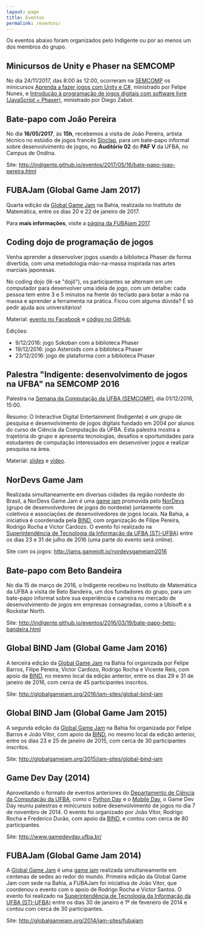 ```yaml
---
layout: page
title: Eventos
permalink: /eventos/
---
```


Os eventos abaixo foram organizados pelo Indigente ou por ao menos um dos membros do grupo.

## Minicursos de Unity e Phaser na SEMCOMP

No dia 24/11/2017, das 8:00 às 12:00, ocorreram na [SEMCOMP](https://semcomp.com.br/) os minicursos [Aprenda a fazer jogos com Unity e C#](https://docs.google.com/presentation/d/1s3OPBvM3IpTpHydZnckVXRugmK_geyEnJ7Tbbdr5wi0/edit), ministrado por Felipe Nunes, e [Introdução à programação de jogos digitais com software livre (JavaScript + Phaser)](https://docs.google.com/presentation/d/1VVGLwmCX-ORXIleasBzlo_qp2xvdngYe_yMjub9KeXk/edit), ministrado por Diego Zabot.

## Bate-papo com João Pereira

No dia **16/05/2017**, às **15h**, recebemos a visita de João Pereira, artista técnico no estúdio de jogos francês [Sloclap](http://www.sloclap.com/), para um bate-papo informal sobre desenvolvimento de jogos, no **Auditório 02** do **PAF V** da UFBA, no Campus de Ondina.

Site: <http://indigente.github.io/eventos/2017/05/16/bate-papo-joao-pereira.html>


## FUBAJam (Global Game Jam 2017)

Quarta edição da [Global Game Jam](http://globalgamejam.org/) na Bahia, realizada no Instituto de Matemática, entre os dias 20 e 22 de janeiro de 2017.

Para **mais informações**, visite a [página da FUBAjam 2017]({{site.baseurl}}/fubajam17).

## Coding dojo de programação de jogos

Venha aprender a desenvolver jogos usando a biblioteca Phaser de forma divertida, com uma metodologia mão-na-massa inspirada nas artes marciais japonesas.

No coding dojo (lê-se "dojô"), os participantes se alternam em um computador para desenvolver uma ideia de jogo, com um detalhe: cada pessoa tem entre 3 e 5 minutos na frente do teclado para botar a mão na massa e aprender a ferramenta na prática. Ficou com alguma dúvida? É só pedir ajuda aos universitários!

Material: [evento no Facebook](https://www.facebook.com/events/213513839101630/) e [código no GitHub](https://github.com/indigente/labs/tree/gh-pages/dojos).

Edições:

- 9/12/2016: jogo Sokoban com a biblioteca Phaser
- 19/12/2016: jogo Asteroids com a biblioteca Phaser
- 23/12/2016: jogo de plataforma com a biblioteca Phaser

## Palestra "Indigente: desenvolvimento de jogos na UFBA" na SEMCOMP 2016

Palestra na [Semana da Computação da UFBA (SEMCOMP)](http://semcomp.com.br/), dia 01/12/2016, 15:00.

Resumo: O Interactive Digital Entertainment (Indigente) é um grupo de pesquisa e desenvolvimento de jogos digitais fundado em 2004 por alunos do curso de Ciência da Computação da UFBA. Esta palestra mostra a trajetória do grupo e apresenta tecnologias, desafios e oportunidades para estudantes de computação interessados em desenvolver jogos e realizar pesquisa na área.

Material: [slides](https://speakerdeck.com/rodrigorgs/indigente-desenvolvimento-de-jogos-na-ufba) e [vídeo](https://youtu.be/2XMmvbI6ie8).

## NorDevs Game Jam

Realizada simultaneamente em diversas cidades da região nordeste do Brasil, a NorDevs Game Jam é uma [game jam](http://producaodejogos.com/game-jams/) promovida pelo [NorDevs](https://www.facebook.com/nordevs/) (grupo de desenvolvedores de jogos do nordeste) juntamente com coletivos e associações de desenvolvedores de jogos locais. Na Bahia, a iniciativa é coordenada pela [BIND](http://bahiaindiedev.com/), com organização de Filipe Pereira, Rodrigo Rocha e Victor Cardozo. O evento foi realizado na [Superintendência de Tecnologia da Informação da UFBA (STI-UFBA)](http://www.sti.ufba.br/) entre os dias 23 e 31 de julho de 2016 (uma parte do evento será online).

Site com os jogos: <http://jams.gamejolt.io/nordevsgamejam2016>

## Bate-papo com Beto Bandeira

No dia 15 de março de 2016, o Indigente recebeu no Instituto de Matemática da UFBA a visita de Beto Bandeira, um dos fundadores do grupo, para um bate-papo informal sobre sua experiência e carreira no mercado de desenvolvimento de jogos em empresas consagradas, como a Ubisoft e a Rockstar North.

Site: <http://indigente.github.io/eventos/2016/03/19/bate-papo-beto-bandeira.html>

## Global BIND Jam (Global Game Jam 2016)

A terceira edição da [Global Game Jam](http://globalgamejam.org/) na Bahia foi organizada por Felipe Barros, Filipe Pereira, Victor Cardozo, Rodrigo Rocha e Vicente Reis, com apoio da [BIND](http://bahiaindiedev.com/), no mesmo local da edição anterior, entre os dias 29 e 31 de janeiro de 2016, com cerca de 45 participantes inscritos.

Site: <http://globalgamejam.org/2016/jam-sites/global-bind-jam>

## Global BIND Jam (Global Game Jam 2015)

A segunda edição da [Global Game Jam](http://globalgamejam.org/) na Bahia foi organizada por Felipe Barros e João Vitor, com apoio da [BIND](http://bahiaindiedev.com/), no mesmo local da edição anterior, entre os dias 23 e 25 de janeiro de 2015, com cerca de 30 participantes inscritos.

Site: <http://globalgamejam.org/2015/jam-sites/global-bind-jam>

## Game Dev Day (2014)

Aproveitando o formato de eventos anteriores do [Departamento de Ciência da Computação da UFBA](http://www.dcc.ufba.br/), como o [Python Day](http://listas.dcc.ufba.br/pipermail/estudantes-comp/2013-July/005785.html) e o [Mobile Day](http://www.mobileday2014.ufba.br/), o Game Dev Day reuniu palestras e minicursos sobre desenvolvimento de jogos no dia 7 de novembro de 2014. O evento foi organizado por João Vitor, Rodrigo Rocha e Frederico Durão, com apoio da [BIND](http://bahiaindiedev.com/), e contou com cerca de 80 participantes.

Site: <http://www.gamedevday.ufba.br/>

## FUBAJam (Global Game Jam 2014)

A [Global Game Jam](http://globalgamejam.org/) é uma [game jam](http://producaodejogos.com/game-jams/) realizada simultaneamente em centenas de sedes ao redor do mundo. Primeira edição da Global Game Jam com sede na Bahia, a FUBAJam foi iniciativa de João Vitor, que coordenou o evento com o apoio de Rodrigo Rocha e Victor Santos. O evento foi realizado na [Superintendência de Tecnologia da Informação da UFBA (STI-UFBA)](http://www.sti.ufba.br/) entre os dias 30 de janeiro e 1º de fevereiro de 2014 e contou com cerca de 30 participantes.

Site: <http://globalgamejam.org/2014/jam-sites/fubajam>

